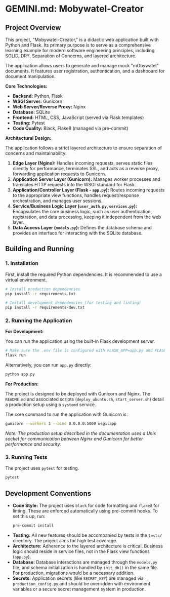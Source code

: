 # GEMINI.md: Mobywatel-Creator

## Project Overview

This project, "Mobywatel-Creator," is a didactic web application built with Python and Flask. Its primary purpose is to serve as a comprehensive learning example for modern software engineering principles, including SOLID, DRY, Separation of Concerns, and layered architecture.

The application allows users to generate and manage mock "mObywatel" documents. It features user registration, authentication, and a dashboard for document manipulation.

**Core Technologies:**

*   **Backend:** Python, Flask
*   **WSGI Server:** Gunicorn
*   **Web Server/Reverse Proxy:** Nginx
*   **Database:** SQLite
*   **Frontend:** HTML, CSS, JavaScript (served via Flask templates)
*   **Testing:** Pytest
*   **Code Quality:** Black, Flake8 (managed via pre-commit)

**Architectural Design:**

The application follows a strict layered architecture to ensure separation of concerns and maintainability:

1.  **Edge Layer (Nginx):** Handles incoming requests, serves static files directly for performance, terminates SSL, and acts as a reverse proxy, forwarding application requests to Gunicorn.
2.  **Application Server Layer (Gunicorn):** Manages worker processes and translates HTTP requests into the WSGI standard for Flask.
3.  **Application/Controller Layer (Flask - `app.py`):** Routes incoming requests to the appropriate view functions, handles request/response orchestration, and manages user sessions.
4.  **Service/Business Logic Layer (`user_auth.py`, `services.py`):** Encapsulates the core business logic, such as user authentication, registration, and data processing, keeping it independent from the web layer.
5.  **Data Access Layer (`models.py`):** Defines the database schema and provides an interface for interacting with the SQLite database.

## Building and Running

### 1. Installation

First, install the required Python dependencies. It is recommended to use a virtual environment.

```bash
# Install production dependencies
pip install -r requirements.txt

# Install development dependencies (for testing and linting)
pip install -r requirements-dev.txt
```

### 2. Running the Application

**For Development:**

You can run the application using the built-in Flask development server.

```bash
# Make sure the .env file is configured with FLASK_APP=app.py and FLASK_ENV=development
flask run
```

Alternatively, you can run `app.py` directly:

```bash
python app.py
```

**For Production:**

The project is designed to be deployed with Gunicorn and Nginx. The `README.md` and associated scripts (`deploy_ubuntu.sh`, `start_server.sh`) detail a production setup using a `systemd` service.

The core command to run the application with Gunicorn is:

```bash
gunicorn --workers 3 --bind 0.0.0.0:5000 wsgi:app
```

*Note: The production setup described in the documentation uses a Unix socket for communication between Nginx and Gunicorn for better performance and security.*

### 3. Running Tests

The project uses `pytest` for testing.

```bash
pytest
```

## Development Conventions

*   **Code Style:** The project uses `black` for code formatting and `flake8` for linting. These are enforced automatically using pre-commit hooks. To set this up, run:
    ```bash
    pre-commit install
    ```
*   **Testing:** All new features should be accompanied by tests in the `tests/` directory. The project aims for high test coverage.
*   **Architecture:** Adherence to the layered architecture is critical. Business logic should reside in service files, not in the Flask view functions (`app.py`).
*   **Database:** Database interactions are managed through the `models.py` file, and schema initialization is handled by `init_db()` in the same file. For production, migrations would be a necessary addition.
*   **Secrets:** Application secrets (like `SECRET_KEY`) are managed via `production_config.py` and should be overridden with environment variables or a secure secret management system in production.
